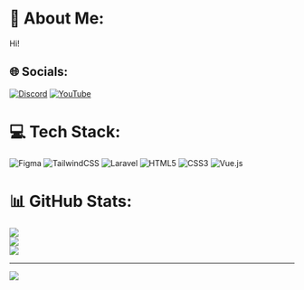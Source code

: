 # 💫 About Me:
Hi!


## 🌐 Socials:
[![Discord](https://img.shields.io/badge/Discord-%237289DA.svg?logo=discord&logoColor=white)](https://discord.gg/reizyou) [![YouTube](https://img.shields.io/badge/YouTube-%23FF0000.svg?logo=YouTube&logoColor=white)](https://youtube.com/@r31ji) 

# 💻 Tech Stack:
![Figma](https://img.shields.io/badge/figma-%23F24E1E.svg?style=for-the-badge&logo=figma&logoColor=white) ![TailwindCSS](https://img.shields.io/badge/tailwindcss-%2338B2AC.svg?style=for-the-badge&logo=tailwind-css&logoColor=white) ![Laravel](https://img.shields.io/badge/laravel-%23FF2D20.svg?style=for-the-badge&logo=laravel&logoColor=white) ![HTML5](https://img.shields.io/badge/html5-%23E34F26.svg?style=for-the-badge&logo=html5&logoColor=white) ![CSS3](https://img.shields.io/badge/css3-%231572B6.svg?style=for-the-badge&logo=css3&logoColor=white) ![Vue.js](https://img.shields.io/badge/vue.js-%2335495e.svg?style=for-the-badge&logo=vuedotjs&logoColor=%234FC08D)
# 📊 GitHub Stats:
![](https://github-readme-stats.vercel.app/api?username=ryhazh&theme=dark&hide_border=false&include_all_commits=true&count_private=true)<br/>
![](https://github-readme-streak-stats.herokuapp.com/?user=ryhazh&theme=dark&hide_border=false)<br/>
![](https://github-readme-stats.vercel.app/api/top-langs/?username=ryhazh&theme=dark&hide_border=false&include_all_commits=true&count_private=true&layout=compact)

---
[![](https://visitcount.itsvg.in/api?id=ryhazh&icon=0&color=0)](https://visitcount.itsvg.in)

<!-- Proudly created with GPRM ( https://gprm.itsvg.in ) -->